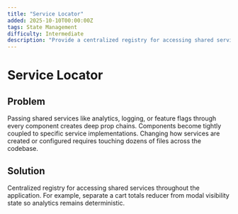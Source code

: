 ```yaml
---
title: "Service Locator"
added: 2025-10-10T00:00:00Z
tags: State Management
difficulty: Intermediate
description: "Provide a centralized registry for accessing shared services throughout the application."
---
```

# Service Locator

## Problem

Passing shared services like analytics, logging, or feature flags through every component creates deep prop chains. Components become tightly coupled to specific service implementations. Changing how services are created or configured requires touching dozens of files across the codebase.

## Solution

Centralized registry for accessing shared services throughout the application. For example, separate a cart totals reducer from modal visibility state so analytics remains deterministic.
